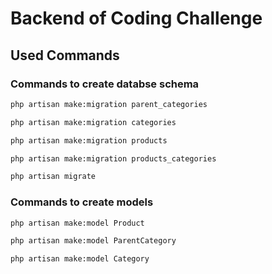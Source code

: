 # Backend of Coding Challenge

## Used Commands

### Commands to create databse schema

```bash
php artisan make:migration parent_categories   

php artisan make:migration categories

php artisan make:migration products

php artisan make:migration products_categories

php artisan migrate
```

### Commands to create models

```bash
php artisan make:model Product

php artisan make:model ParentCategory

php artisan make:model Category

```
